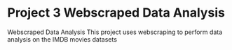 # Project 3 Webscraped Data Analysis
 Webscraped Data Analysis 
 This project uses webscraping to perform data analysis on the IMDB movies datasets